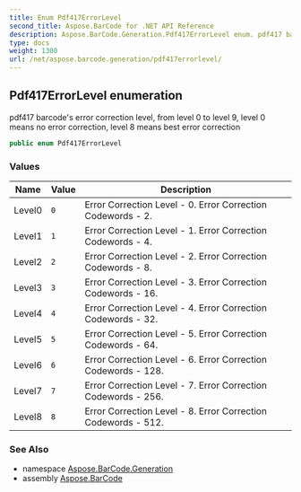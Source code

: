 ```yaml
---
title: Enum Pdf417ErrorLevel
second_title: Aspose.BarCode for .NET API Reference
description: Aspose.BarCode.Generation.Pdf417ErrorLevel enum. pdf417 barcodes error correction level from level 0 to level 9 level 0 means no error correction level 8 means best error correction
type: docs
weight: 1300
url: /net/aspose.barcode.generation/pdf417errorlevel/
---
```

## Pdf417ErrorLevel enumeration

pdf417 barcode's error correction level, from level 0 to level 9, level 0 means no error correction, level 8 means best error correction

```csharp
public enum Pdf417ErrorLevel
```

### Values

| Name | Value | Description |
| --- | --- | --- |
| Level0 | `0` | Error Correction Level - 0. Error Correction Codewords - 2. |
| Level1 | `1` | Error Correction Level - 1. Error Correction Codewords - 4. |
| Level2 | `2` | Error Correction Level - 2. Error Correction Codewords - 8. |
| Level3 | `3` | Error Correction Level - 3. Error Correction Codewords - 16. |
| Level4 | `4` | Error Correction Level - 4. Error Correction Codewords - 32. |
| Level5 | `5` | Error Correction Level - 5. Error Correction Codewords - 64. |
| Level6 | `6` | Error Correction Level - 6. Error Correction Codewords - 128. |
| Level7 | `7` | Error Correction Level - 7. Error Correction Codewords - 256. |
| Level8 | `8` | Error Correction Level - 8. Error Correction Codewords - 512. |

### See Also

* namespace [Aspose.BarCode.Generation](../../aspose.barcode.generation/)
* assembly [Aspose.BarCode](../../)



